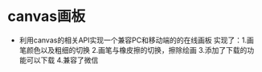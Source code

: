# canvas画板
- 利用canvas的相关API实现一个兼容PC和移动端的的在线画板
实现了：1.画笔颜色以及粗细的切换
        2.画笔与橡皮擦的切换，擦除绘画
        3.添加了下载的功能可以下载
        4.兼容了微信
